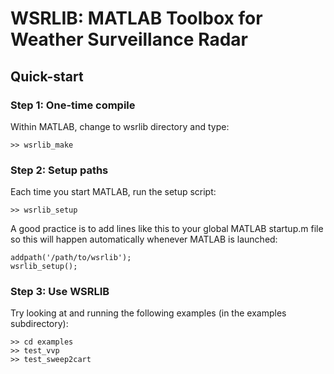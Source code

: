 # WSRLIB: MATLAB Toolbox for Weather Surveillance Radar

## Quick-start

### Step 1: One-time compile

Within MATLAB, change to wsrlib directory and type:

~~~~ {.txt}
>> wsrlib_make
~~~~

### Step 2: Setup paths

Each time you start MATLAB, run the setup script:

~~~~ {.txt}
>> wsrlib_setup
~~~~

A good practice is to add lines like this to your global MATLAB
startup.m file so this will happen automatically whenever MATLAB
is launched:

~~~~ {.matlab}
addpath('/path/to/wsrlib');
wsrlib_setup();
~~~~

### Step 3: Use WSRLIB

Try looking at and running the following examples (in the examples 
subdirectory):

~~~~ {.matlab}
>> cd examples
>> test_vvp
>> test_sweep2cart
~~~~